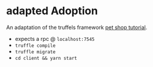 # adapted Adoption

An adaptation of the truffels framework [pet shop tutorial](https://truffleframework.com/tutorials/pet-shop).

* expects a rpc @ `localhost:7545`
* `truffle compile`
* `truffle migrate`
* `cd client && yarn start`
